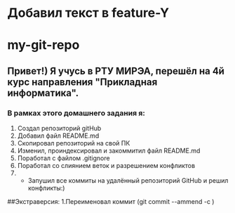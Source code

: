 # Добавил текст в feature-Y

# my-git-repo

## Привет!) Я учусь в РТУ МИРЭА, перешёл на 4й курс направления "Прикладная информатика".

### В рамках этого домашнего задания я:
1. Создал репозиторий gitHub
2. Добавил файл README.md
3. Скопировал репозиторий на свой ПК
4. Изменил, проиндексировал и закоммитил файл README.md
5. Поработал с файлом .gitignore
6. Поработал со слиянием веток и разрешением конфликтов
7. * Запушил все коммиты на удалённый репозиторий GitHub и решил конфликты:)

##Экстраверсия:
1.Переименовал коммит (git commit --ammend -c <Commit ID>)

